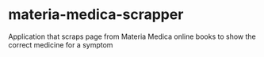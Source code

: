 # materia-medica-scrapper
Application that scraps page from Materia Medica online books to show the correct medicine for a symptom
